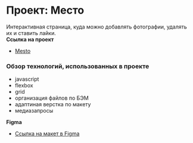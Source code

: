 # Проект: Место
Интерактивная страница, куда можно добавлять фотографии, удалять их и ставить лайки.  
**Ссылка на проект**

* [Mesto]( https://kononana)
### Обзор технологий, использованных в проекте

* javascript
* flexbox
* grid
* организация файлов по БЭМ
* адаптиная верстка по макету
* медиазапросы

**Figma**

* [Ссылка на макет в Figma](https://www.figma.com/file/2cn9N9jSkmxD84oJik7xL7/JavaScript.-Sprint-4?node-id=0%3A1)

